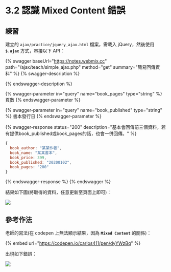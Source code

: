 # 3.2 認識 Mixed Content 錯誤

## 練習

建立的 `ajax/practice/jquery_ajax.html` 檔案，需載入 jQuery，然後使用 **`$.ajax`** 方式，串接以下 API：

{% swagger baseUrl="https://notes.webmix.cc" path="/ajax/teach/simple_ajax.php" method="get" summary="簡易回傳資料" %}
{% swagger-description %}

{% endswagger-description %}

{% swagger-parameter in="query" name="book_pages" type="string" %}
頁數
{% endswagger-parameter %}

{% swagger-parameter in="query" name="book_published" type="string" %}
書本發行日
{% endswagger-parameter %}

{% swagger-response status="200" description="基本會回傳前三個資料，若有提供book_published或book_pages的話，也會一併回傳。" %}
```javascript
{
  book_author: "某某作者",
  book_name: "某某書本",
  book_price: 399,
  book_published: "20200102",
  book_pages: "200"
}
```
{% endswagger-response %}
{% endswagger %}



結果如下圖(將取得的資料，任意更新至頁面上即可)：

![](../.gitbook/assets/ajax\_simple.png)



## 參考作法

老師的寫法(在 codepen 上無法顯示結果，因為 **`Mixed Content`** 的關係)：

{% embed url="https://codepen.io/carlos411/pen/dyYWzBq" %}

出現如下錯誤：

![](../.gitbook/assets/mixed\_content.png)
